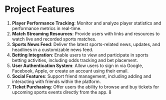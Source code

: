 
# Project Features

1. **Player Performance Tracking**: Monitor and analyze player statistics and performance metrics in real-time.
2. **Match Streaming Resources**: Provide users with links and resources to watch live and recorded sports matches.
3. **Sports News Feed**: Deliver the latest sports-related news, updates, and headlines in a customizable news feed.
4. **Betting Integration**: Enable users to view and participate in sports betting activities, including odds tracking and bet placement.
5. **User Authentication System**: Allow users to sign in via Google, Facebook, Apple, or create an account using their email.
6. **Social Features**: Support friend management, including adding and interacting with friends within the platform.
7. **Ticket Purchasing**: Offer users the ability to browse and buy tickets for upcoming sports events directly from the app.
8